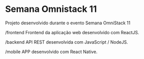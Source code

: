 # Semana Omnistack 11
Projeto desenvolvido durante o evento Semana OmniStack 11

/frontend
Frontend da aplicação web desenvolvido com ReactJS.


/backend
API REST desenvolvida com JavaScript / NodeJS.


/mobile
APP desenvolvido com React Native.
